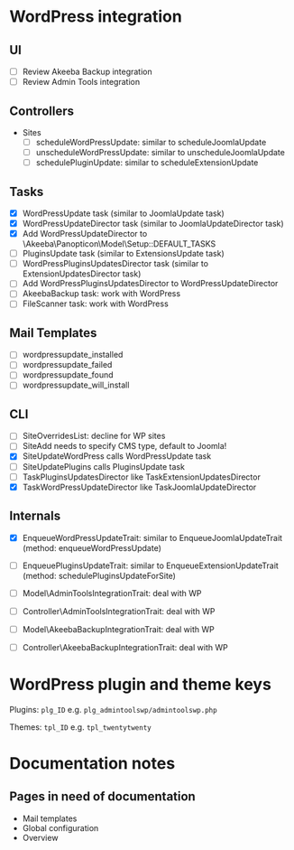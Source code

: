 # WordPress integration

## UI
* [ ] Review Akeeba Backup integration
* [ ] Review Admin Tools integration

## Controllers
* Sites
  * [ ] scheduleWordPressUpdate: similar to scheduleJoomlaUpdate
  * [ ] unscheduleWordPressUpdate: similar to unscheduleJoomlaUpdate
  * [ ] schedulePluginUpdate: similar to scheduleExtensionUpdate

## Tasks

* [x] WordPressUpdate task (similar to JoomlaUpdate task)
* [X] WordPressUpdateDirector task (similar to JoomlaUpdateDirector task)
* [X] Add WordPressUpdateDirector to \Akeeba\Panopticon\Model\Setup::DEFAULT_TASKS
* [ ] PluginsUpdate task (similar to ExtensionsUpdate task)
* [ ] WordPressPluginsUpdatesDirector task (similar to ExtensionUpdatesDirector task)
* [ ] Add WordPressPluginsUpdatesDirector to WordPressUpdateDirector
* [ ] AkeebaBackup task: work with WordPress
* [ ] FileScanner task: work with WordPress

## Mail Templates
* [ ] wordpressupdate_installed
* [ ] wordpressupdate_failed
* [ ] wordpressupdate_found
* [ ] wordpressupdate_will_install

## CLI

* [ ] SiteOverridesList: decline for WP sites
* [ ] SiteAdd needs to specify CMS type, default to Joomla!
* [X] SiteUpdateWordPress calls WordPressUpdate task
* [ ] SiteUpdatePlugins calls PluginsUpdate task
* [ ] TaskPluginsUpdatesDirector like TaskExtensionUpdatesDirector
* [X] TaskWordPressUpdateDirector like TaskJoomlaUpdateDirector

## Internals

* [X] EnqueueWordPressUpdateTrait: similar to EnqueueJoomlaUpdateTrait (method: enqueueWordPressUpdate)
* [ ] EnqueuePluginsUpdateTrait: similar to EnqueueExtensionUpdateTrait (method: schedulePluginsUpdateForSite)
* [ ] Model\AdminToolsIntegrationTrait: deal with WP
* [ ] Controller\AdminToolsIntegrationTrait: deal with WP
* [ ] Model\AkeebaBackupIntegrationTrait: deal with WP
* [ ] Controller\AkeebaBackupIntegrationTrait: deal with WP



# WordPress plugin and theme keys

Plugins: `plg_ID` e.g. `plg_admintoolswp/admintoolswp.php`

Themes: `tpl_ID` e.g. `tpl_twentytwenty`


# Documentation notes

## Pages in need of documentation

* Mail templates
* Global configuration
* Overview

